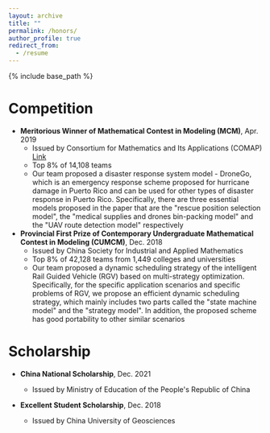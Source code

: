 ```yaml
---
layout: archive
title: ""
permalink: /honors/
author_profile: true
redirect_from:
  - /resume
---
```


{% include base_path %}

Competition
======
* **Meritorious Winner of Mathematical Contest in Modeling (MCM)**, Apr. 2019 
  * Issued by Consortium for Mathematics and Its Applications (COMAP) [Link](https://www.comap-math.com/mcm/2019Certs/1903649.pdf)
  * Top 8% of 14,108 teams
  * Our team proposed a disaster response system model - DroneGo, which is an emergency response scheme proposed for hurricane damage in Puerto Rico and can be used for other types of disaster response in Puerto Rico. Specifically, there are three essential models proposed in the paper that are the "rescue position selection model", the "medical supplies and drones bin-packing model" and the "UAV route detection model" respectively
* **Provincial First Prize of Contemporary Undergraduate Mathematical Contest in Modeling (CUMCM)**, Dec. 2018
  * Issued by China Society for Industrial and Applied Mathematics
  * Top 8% of 42,128 teams from 1,449 colleges and universities
  * Our team proposed a dynamic scheduling strategy of the intelligent Rail Guided Vehicle (RGV) based on multi-strategy optimization. Specifically, for the specific application scenarios and specific problems of RGV, we propose an efficient dynamic scheduling strategy, which mainly includes two parts called the "state machine model" and the "strategy model". In addition, the proposed scheme has good portability to other similar scenarios

Scholarship
======
* **China National Scholarship**, Dec. 2021
  * Issued by Ministry of Education of the People's Republic of China

* **Excellent Student Scholarship**, Dec. 2018
  * Issued by China University of Geosciences
 

